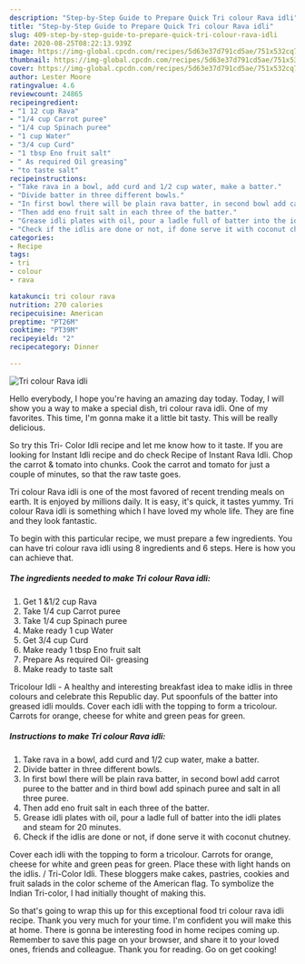 ```yaml
---
description: "Step-by-Step Guide to Prepare Quick Tri colour Rava idli"
title: "Step-by-Step Guide to Prepare Quick Tri colour Rava idli"
slug: 409-step-by-step-guide-to-prepare-quick-tri-colour-rava-idli
date: 2020-08-25T08:22:13.939Z
image: https://img-global.cpcdn.com/recipes/5d63e37d791cd5ae/751x532cq70/tri-colour-rava-idli-recipe-main-photo.jpg
thumbnail: https://img-global.cpcdn.com/recipes/5d63e37d791cd5ae/751x532cq70/tri-colour-rava-idli-recipe-main-photo.jpg
cover: https://img-global.cpcdn.com/recipes/5d63e37d791cd5ae/751x532cq70/tri-colour-rava-idli-recipe-main-photo.jpg
author: Lester Moore
ratingvalue: 4.6
reviewcount: 24865
recipeingredient:
- "1 12 cup Rava"
- "1/4 cup Carrot puree"
- "1/4 cup Spinach puree"
- "1 cup Water"
- "3/4 cup Curd"
- "1 tbsp Eno fruit salt"
- " As required Oil greasing"
- "to taste salt"
recipeinstructions:
- "Take rava in a bowl, add curd and 1/2 cup water, make a batter."
- "Divide batter in three different bowls."
- "In first bowl there will be plain rava batter, in second bowl add carrot puree to the batter and in third bowl add spinach puree and salt in all three puree."
- "Then add eno fruit salt in each three of the batter."
- "Grease idli plates with oil, pour a ladle full of batter into the idli plates and steam for 20 minutes."
- "Check if the idlis are done or not, if done serve it with coconut chutney."
categories:
- Recipe
tags:
- tri
- colour
- rava

katakunci: tri colour rava 
nutrition: 270 calories
recipecuisine: American
preptime: "PT26M"
cooktime: "PT39M"
recipeyield: "2"
recipecategory: Dinner

---
```



![Tri colour Rava idli](https://img-global.cpcdn.com/recipes/5d63e37d791cd5ae/751x532cq70/tri-colour-rava-idli-recipe-main-photo.jpg)

Hello everybody, I hope you're having an amazing day today. Today, I will show you a way to make a special dish, tri colour rava idli. One of my favorites. This time, I'm gonna make it a little bit tasty. This will be really delicious.

So try this Tri- Color Idli recipe and let me know how to it taste. If you are looking for Instant Idli recipe and do check Recipe of Instant Rava Idli. Chop the carrot &amp; tomato into chunks. Cook the carrot and tomato for just a couple of minutes, so that the raw taste goes.

Tri colour Rava idli is one of the most favored of recent trending meals on earth. It is enjoyed by millions daily. It is easy, it's quick, it tastes yummy. Tri colour Rava idli is something which I have loved my whole life. They are fine and they look fantastic.


To begin with this particular recipe, we must prepare a few ingredients. You can have tri colour rava idli using 8 ingredients and 6 steps. Here is how you can achieve that.

<!--inarticleads1-->

##### The ingredients needed to make Tri colour Rava idli:

1. Get 1 &amp;1/2 cup Rava
1. Take 1/4 cup Carrot puree
1. Take 1/4 cup Spinach puree
1. Make ready 1 cup Water
1. Get 3/4 cup Curd
1. Make ready 1 tbsp Eno fruit salt
1. Prepare  As required Oil- greasing
1. Make ready to taste salt


Tricolour Idli - A healthy and interesting breakfast idea to make idlis in three colours and celebrate this Republic day. Put spoonfuls of the batter into greased idli moulds. Cover each idli with the topping to form a tricolour. Carrots for orange, cheese for white and green peas for green. 

<!--inarticleads2-->

##### Instructions to make Tri colour Rava idli:

1. Take rava in a bowl, add curd and 1/2 cup water, make a batter.
1. Divide batter in three different bowls.
1. In first bowl there will be plain rava batter, in second bowl add carrot puree to the batter and in third bowl add spinach puree and salt in all three puree.
1. Then add eno fruit salt in each three of the batter.
1. Grease idli plates with oil, pour a ladle full of batter into the idli plates and steam for 20 minutes.
1. Check if the idlis are done or not, if done serve it with coconut chutney.


Cover each idli with the topping to form a tricolour. Carrots for orange, cheese for white and green peas for green. Place these with light hands on the idlis. / Tri-Color Idli. These bloggers make cakes, pastries, cookies and fruit salads in the color scheme of the American flag. To symbolize the Indian Tri-color, I had initially thought of making this. 

So that's going to wrap this up for this exceptional food tri colour rava idli recipe. Thank you very much for your time. I'm confident you will make this at home. There is gonna be interesting food in home recipes coming up. Remember to save this page on your browser, and share it to your loved ones, friends and colleague. Thank you for reading. Go on get cooking!
